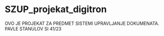 # SZUP_projekat_digitron

OVO JE PROJEKAT ZA PREDMET SISTEMI UPRAVLJANJE DOKUMENATA.
PAVLE STANULOV SI 41/23
